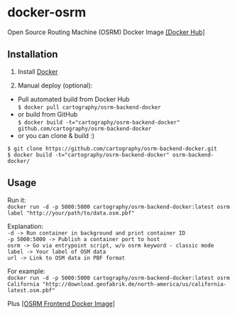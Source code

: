 # docker-osrm
Open Source Routing Machine (OSRM) Docker Image [\[Docker Hub\]](https://hub.docker.com/r/cartography/osrm-backend-docker/)

## Installation

1. Install [Docker](https://www.docker.com/)

2. Manual deploy (optional):
  * Pull automated build from Docker Hub  
  ```$ docker pull cartography/osrm-backend-docker```
  * or build from GitHub  
  ```$ docker build -t="cartography/osrm-backend-docker" github.com/cartography/osrm-backend-docker```
  * or you can clone & build :)  
  ```
  $ git clone https://github.com/cartography/osrm-backend-docker.git  
  $ docker build -t="cartography/osrm-backend-docker" osrm-backend-docker/
  ```

## Usage
Run it:  
```docker run -d -p 5000:5000 cartography/osrm-backend-docker:latest osrm label "http://your/path/to/data.osm.pbf"```  

Explanation:  
```-d -> Run container in background and print container ID```  
```-p 5000:5000 -> Publish a container port to host```  
```osrm -> Go via entrypoint script, w/o osrm keyword - classic mode```  
```label -> Your label of OSM data```  
```url -> Link to OSM data in PBF format```  

For example:  
```docker run -d -p 5000:5000 cartography/osrm-backend-docker:latest osrm California "http://download.geofabrik.de/north-america/us/california-latest.osm.pbf"```

Plus [\[OSRM Frontend Docker Image\]](https://hub.docker.com/r/cartography/osrm-frontend-docker/)
